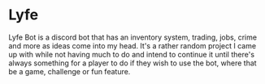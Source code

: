 # Lyfe
Lyfe Bot is a discord bot that has an inventory system, trading, jobs, crime and more as ideas come into my head. It's a rather random project I came up with while not having much to do and intend to continue it until there's always something for a player to do if they wish to use the bot, where that be a game, challenge or fun feature.
